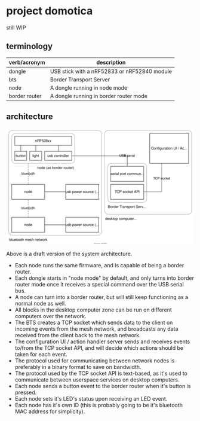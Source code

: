 # project domotica

still WIP

## terminology

|verb/acronym|description|
|-|-|
|dongle|USB stick with a nRF52833 or nRF52840 module|
|bts|Border Transport Server|
|node|A dongle running in node mode|
|border router|A dongle running in border router mode|

## architecture

<div align="center">
  <img src="assets/fig-architecture.svg"/>
</div>

Above is a draft version of the system architecture.

- Each node runs the same firmware, and is capable of being a border router.
- Each dongle starts in "node mode" by default, and only turns into border
  router mode once it receives a special command over the USB serial bus.
- A node can turn into a border router, but will still keep functioning as a
  normal node as well.
- All blocks in the desktop computer zone can be run on different computers
  over the network.
- The BTS creates a TCP socket which sends data to the client on incoming
  events from the mesh network, and broadcasts any data received from the
  client back to the mesh network.
- The configuration UI / action handler server sends and receives events
  to/from the TCP socket API, and will decide which actions should be taken for
  each event.
- The protocol used for communicating between network nodes is preferably in a
  binary format to save on bandwidth.
- The protocol used by the TCP socket API is text-based, as it's used to
  communicate between userspace services on desktop computers.
- Each node sends a button event to the border router when it's button is
  pressed.
- Each node sets it's LED's status upon receiving an LED event.
- Each node has it's own ID (this is probably going to be it's bluetooth MAC
  address for simplicity).

